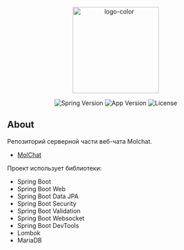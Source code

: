 <p align="center">
      <img src="https://i.ibb.co/z4DS2KG/logo-color.png" alt="logo-color" width="200">
</p>
<p align="center">
   <img src="https://img.shields.io/badge/Spring%20ver-3.1.0-informational" alt="Spring Version">
   <img src="https://img.shields.io/badge/App%20ver-0.1-blueviolet" alt="App Version">
   <img src="https://img.shields.io/badge/license-MIT-green" alt="License">
</p>

## About
Репозиторий серверной части веб-чата Molchat.
- [MolChat](https://github.com/ArkhamX2/web-chat)

Проект использует библиотеки:
- Spring Boot
- Spring Boot Web
- Spring Boot Data JPA
- Spring Boot Security
- Spring Boot Validation
- Spring Boot Websocket
- Spring Boot DevTools
- Lombok
- MariaDB
